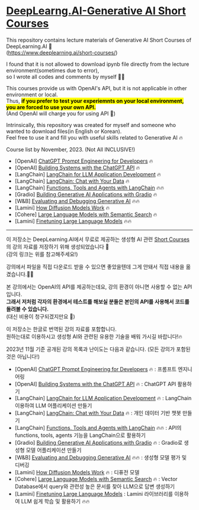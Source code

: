 # [DeepLearng.AI-Generative AI Short Courses](https://www.deeplearning.ai/short-courses/)

This repository contains lecture materials of Generative AI Short Courses of DeepLearning.AI 🤖  
(https://www.deeplearning.ai/short-courses/)

I found that it is not allowed to download ipynb file directly from the lecture environment(sometimes due to error),  
so I wrote all codes and comments by myself ✍🏻

This courses provide us with OpenAI's API, but it is not applicable in other environment or local.  
Thus, <mark>**if you prefer to test your experiemnts on your local environment, you are forced to use your own API.**</mark>  
(And OpenAI will charge you for using API 🥲)

Intrinsically, this repository was created for myself and someone who wanted to download files(in English or Korean).  
Feel free to use it and fill you with useful skills related to Generative AI 🔥


Course list by November, 2023. (Not All INCLUSIVE!)
- [OpenAI] [ChatGPT Prompt Engineering for Developers](https://github.com/chanmuzi/DeepLearng.AI-Courses/tree/main/ChatGPT_Prompt_Engineering_for_Developers) 🔥
- [OpenAI] [Building Systems with the ChatGPT API](https://github.com/chanmuzi/DeepLearng.AI-Courses/tree/main/Building_Systems_with_the_ChatGPT_API) 🔥
- [LangChain] [LangChain for LLM Application Development](https://github.com/chanmuzi/DeepLearng.AI-Courses/tree/main/LangChain_for_LLM_Application_Development) 🔥
- [LangChain] [LangChain: Chat with Your Data](https://github.com/chanmuzi/DeepLearng.AI-Courses/tree/main/LangChain_Chat_with_Your_Data) 🔥
- [LangChain] [Functions, Tools and Agents with LangChain](https://github.com/chanmuzi/DeepLearng.AI-Courses/tree/main/Function_Tools_and_Agents_with_LangChain) 🔥🔥
- [Gradio] [Building Generative AI Applications with Gradio](https://github.com/chanmuzi/DeepLearng.AI-Courses/tree/main/Building_Generative_AI_Applications_with_Gradio) 🔥
- [W&B] [Evaluating and Debugging Generative AI](https://github.com/chanmuzi/DeepLearng.AI-Courses/tree/main/Evaluating_and_Debugging_Generative_AI) 🔥🔥
- [Lamini] [How Diffusion Models Work](https://github.com/chanmuzi/DeepLearng.AI-Courses/tree/main/How_Diffusion_Models_Work) 🔥
- [Cohere] [Large Language Models with Semantic Search](https://github.com/chanmuzi/DeepLearng.AI-Generative-AI-Short-Courses/tree/main/Large_Language_Models_with_Semantic_Search) 🔥
- [Lamini] [Finetuning Large Language Models](https://github.com/chanmuzi/DeepLearng.AI-Generative-AI-Short-Courses/tree/main/Finetuning_Large_Language_Models) 🔥🔥

---

이 저장소는 DeepLearning.AI에서 무료로 제공하는 생성형 AI 관련 [Short Courses](https://www.deeplearning.ai/short-courses/)의 강의 자료를 저장하기 위해 생성되었습니다 🤖  
(강의 링크는 위를 참고해주세요!)  

강의에서 파일을 직접 다운로드 받을 수 있으면 좋았을텐데 그게 안돼서 직접 내용을 옮겼습니다.✍🏻  

본 강의에서는 OpenAI의 API를 제공하는데요, 강의 환경이 아니면 사용할 수 없는 API입니다.  
**그래서 저처럼 각자의 환경에서 테스트를 해보실 분들은 본인의 API를 사용해서 코드를 돌려볼 수 있습니다.**  
(대신 비용이 청구되겠지만요 🥲)  

이 저장소는 한글로 번역된 강의 자료를 포함합니다.  
원하는대로 이용하시고 생성형 AI와 관련된 유용한 기술을 배워 가시길 바랍니다!🔥  

2023년 11월 기준 공개된 강의 목록과 난이도는 다음과 같습니다. (모든 강의가 포함된 것은 아닙니다!)
- [OpenAI] [ChatGPT Prompt Engineering for Developers](https://github.com/chanmuzi/DeepLearng.AI-Courses/tree/main/ChatGPT_Prompt_Engineering_for_Developers) 🔥 : 프롬프트 엔지니어링
- [OpenAI] [Building Systems with the ChatGPT API](https://github.com/chanmuzi/DeepLearng.AI-Courses/tree/main/Building_Systems_with_the_ChatGPT_API) 🔥 : ChatGPT API 활용하기
- [LangChain] [LangChain for LLM Application Development](https://github.com/chanmuzi/DeepLearng.AI-Courses/tree/main/LangChain_for_LLM_Application_Development) 🔥 : LangChain 이용하여 LLM 어플리케이션 만들기
- [LangChain] [LangChain: Chat with Your Data](https://github.com/chanmuzi/DeepLearng.AI-Courses/tree/main/LangChain_Chat_with_Your_Data) 🔥 : 개인 데이터 기반 챗봇 만들기
- [LangChain] [Functions, Tools and Agents with LangChain](https://github.com/chanmuzi/DeepLearng.AI-Courses/tree/main/Function_Tools_and_Agents_with_LangChain) 🔥🔥 : API의 functions, tools, agents 기능을 LangChain으로 활용하기
- [Gradio] [Building Generative AI Applications with Gradio](https://github.com/chanmuzi/DeepLearng.AI-Courses/tree/main/Building_Generative_AI_Applications_with_Gradio) 🔥 : Gradio로 생성형 모델 어플리케이션 만들기
- [W&B] [Evaluating and Debugging Generative AI](https://github.com/chanmuzi/DeepLearng.AI-Courses/tree/main/Evaluating_and_Debugging_Generative_AI) 🔥🔥 : 생성형 모델 평가 및 디버깅
- [Lamini] [How Diffusion Models Work](https://github.com/chanmuzi/DeepLearng.AI-Courses/tree/main/How_Diffusion_Models_Work) 🔥 : 디퓨전 모델
- [Cohere] [Large Language Models with Semantic Search](https://github.com/chanmuzi/DeepLearng.AI-Generative-AI-Short-Courses/tree/main/Large_Language_Models_with_Semantic_Search) 🔥 : Vector Database에서 query와 관련성 높은 문서를 찾아 LLM으로 답변 생성하기
- [Lamini] [Finetuning Large Language Models](https://github.com/chanmuzi/DeepLearng.AI-Generative-AI-Short-Courses/tree/main/Finetuning_Large_Language_Models) : Lamini 라이브러리를 이용하여 LLM 쉽게 학습 및 활용하기 🔥🔥


